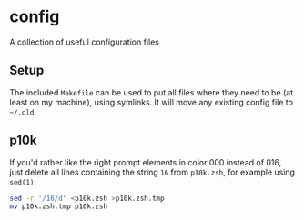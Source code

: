 # config
A collection of useful configuration files

## Setup
The included `Makefile` can be used to put all files where they need to be (at
least on my machine), using symlinks. It will move any existing config file to
`~/.old`.

## p10k
If you'd rather like the right prompt elements in color 000 instead of 016, just
delete all lines containing the string `16` from `p10k.zsh`, for example using
`sed(1)`:

```sh
sed -r '/16/d' <p10k.zsh >p10k.zsh.tmp
mv p10k.zsh.tmp p10k.zsh
```
